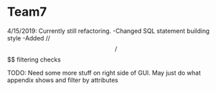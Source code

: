 # Team7

4/15/2019: Currently still refactoring.
-Changed SQL statement building style
-Added $/$$/$$$/$$$$ filtering checks

TODO:
Need some more stuff on right side of GUI. May just do what appendix shows and filter by attributes
